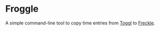 # Froggle

A simple command-line tool to copy time entries from [Toggl](https://toggl.com) to [Freckle](https://letsfreckle.com).
